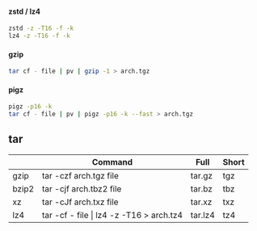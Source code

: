 #### zstd / lz4

```bash
zstd -z -T16 -f -k
lz4 -z -T16 -f -k
```

#### gzip

```bash
tar cf - file | pv | gzip -1 > arch.tgz
```

#### pigz

```bash
pigz -p16 -k
tar cf - file | pv | pigz -p16 -k --fast > arch.tgz
```

## tar

|       	| Command                                     	| Full    	| Short 	|
|-------	|---------------------------------------------	|---------	|-------	|
| gzip  	| tar -czf arch.tgz file                   	| tar.gz  	| tgz   	|
| bzip2 	| tar -cjf arch.tbz2 file                  	| tar.bz  	| tbz   	|
| xz    	| tar -cJf arch.txz file                   	| tar.xz  	| txz   	|
| lz4   	| tar -cf - file \| lz4 -z -T16 > arch.tz4 	| tar.lz4 	| tz4   	|
